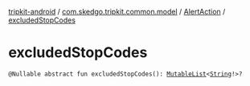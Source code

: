 [tripkit-android](../../index.md) / [com.skedgo.tripkit.common.model](../index.md) / [AlertAction](index.md) / [excludedStopCodes](./excluded-stop-codes.md)

# excludedStopCodes

`@Nullable abstract fun excludedStopCodes(): `[`MutableList`](https://kotlinlang.org/api/latest/jvm/stdlib/kotlin.collections/-mutable-list/index.html)`<`[`String`](https://kotlinlang.org/api/latest/jvm/stdlib/kotlin/-string/index.html)`!>?`